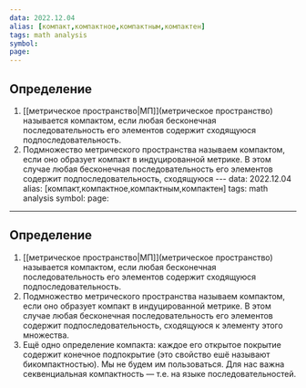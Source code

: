```yaml
---
data: 2022.12.04
alias: [компакт,компактное,компактным,компактен]
tags: math analysis
symbol:
page:
---
```

## Определение
1) [[метрическое пространство|МП]](метрическое пространство) называется компактом, если любая бесконечная последовательность его элементов содержит сходящуюся подпоследовательность.
2) Подмножество метрического пространства называем компактом, если оно образует компакт в индуцированной метрике. В этом случае любая бесконечная последовательность его элементов содержит подпоследовательность, сходящуюся ---
data: 2022.12.04
alias: [компакт,компактное,компактным,компактен]
tags: math analysis
symbol:
page:
---
## Определение
1) [[метрическое пространство|МП]](метрическое пространство) называется компактом, если любая бесконечная последовательность его элементов содержит сходящуюся подпоследовательность.
2) Подмножество метрического пространства называем компактом, если оно образует компакт в индуцированной метрике. В этом случае любая бесконечная последовательность его элементов содержит подпоследовательность, сходящуюся к элементу этого множества.
3) Ещё одно определение компакта: каждое его открытое покрытие содержит конечное подпокрытие (это свойство ешё называют бикомпактностью). Мы не будем им пользоваться. Для нас важна секвенциальная компактность — т.е. на языке последовательностей.